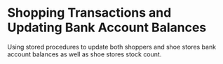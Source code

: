 # Shopping Transactions and Updating Bank Account Balances
Using stored procedures to update both shoppers and shoe stores bank account balances as well as shoe stores stock count.
